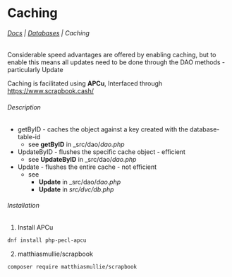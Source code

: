 # Caching

###### [Docs](/docs/) | [Databases](/docs/database) | Caching

Considerable speed advantages are offered by enabling caching, but to enable this means all updates need to be done through the DAO methods - particularly Update

Caching is facilitated using **APCu**, Interfaced through https://www.scrapbook.cash/

###### Description
* getByID - caches the object against a key created with the database-table-id
  * see **getByID** in _src/dao/_dao.php_
* UpdateByID - flushes the specific cache object - efficient
  * see **UpdateByID** in _src/dao/_dao.php_
* Update - flushes the entire cache - not efficient
  * see
    * **Update** in _src/dao/_dao.php_
    * **Update** in _src/dvc/db.php_


###### Installation
1. Install APCu
```bash
dnf install php-pecl-apcu
```

2. matthiasmullie/scrapbook
```bash
composer require matthiasmullie/scrapbook
```
